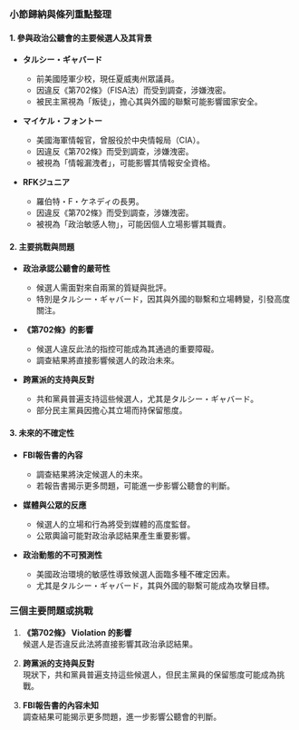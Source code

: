 ### 小節歸納與條列重點整理

#### 1. 參與政治公聽會的主要候選人及其背景
- **タルシー・ギャバード**  
  - 前美國陸軍少校，現任夏威夷州眾議員。  
  - 因違反《第702條》（FISA法）而受到調查，涉嫌洩密。  
  - 被民主黨視為「叛徒」，擔心其與外國的聯繫可能影響國家安全。

- **マイケル・フォントー**  
  - 美國海軍情報官，曾服役於中央情報局（CIA）。  
  - 因違反《第702條》而受到調查，涉嫌洩密。  
  - 被視為「情報漏洩者」，可能影響其情報安全資格。

- **RFKジュニア**  
  - 羅伯特・F・ケネディの長男。  
  - 因違反《第702條》而受到調查，涉嫌洩密。  
  - 被視為「政治敏感人物」，可能因個人立場影響其職責。

#### 2. 主要挑戰與問題
- **政治承認公聽會的嚴苛性**  
  - 候選人需面對來自兩黨的質疑與批評。  
  - 特別是タルシー・ギャバード，因其與外國的聯繫和立場轉變，引發高度關注。

- **《第702條》的影響**  
  - 候選人違反此法的指控可能成為其通過的重要障礙。  
  - 調查結果將直接影響候選人的政治未來。

- **跨黨派的支持與反對**  
  - 共和黨員普遍支持這些候選人，尤其是タルシー・ギャバード。  
  - 部分民主黨員因擔心其立場而持保留態度。

#### 3. 未來的不確定性
- **FBI報告書的內容**  
  - 調查結果將決定候選人的未來。  
  - 若報告書揭示更多問題，可能進一步影響公聽會的判斷。

- **媒體與公眾的反應**  
  - 候選人的立場和行為將受到媒體的高度監督。  
  - 公眾輿論可能對政治承認結果產生重要影響。

- **政治動態的不可預測性**  
  - 美國政治環境的敏感性導致候選人面臨多種不確定因素。  
  - 尤其是タルシー・ギャバード，其與外國的聯繫可能成為攻擊目標。

### 三個主要問題或挑戰
1. **《第702條》 Violation 的影響**  
   候選人是否違反此法將直接影響其政治承認結果。

2. **跨黨派的支持與反對**  
   現狀下，共和黨員普遍支持這些候選人，但民主黨員的保留態度可能成為挑戰。

3. **FBI報告書的內容未知**  
   調查結果可能揭示更多問題，進一步影響公聽會的判斷。